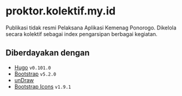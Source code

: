 # proktor.kolektif.my.id
Publikasi tidak resmi Pelaksana Aplikasi Kemenag Ponorogo. Dikelola secara kolektif sebagai index pengarsipan berbagai kegiatan.

## Diberdayakan dengan
- [Hugo](https://github.com/gohugoio/hugo/) `v0.101.0`
- [Bootstrap](https://github.com/twbs/bootstrap) `v5.2.0`
- [unDraw](https://undraw.co)
- [Bootstrap Icons](https://github.com/twbs/icons) `v1.9.1`